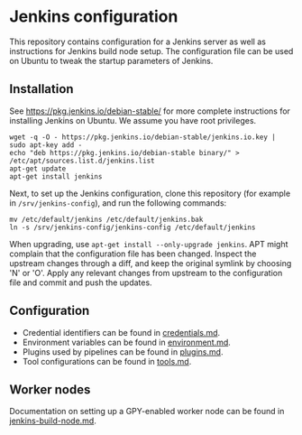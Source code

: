 # Jenkins configuration

This repository contains configuration for a Jenkins server as well as 
instructions for Jenkins build node setup. The configuration file can be used 
on Ubuntu to tweak the startup parameters of Jenkins.

## Installation

See https://pkg.jenkins.io/debian-stable/ for more complete instructions for 
installing Jenkins on Ubuntu. We assume you have root privileges.

```
wget -q -O - https://pkg.jenkins.io/debian-stable/jenkins.io.key | sudo apt-key add -
echo "deb https://pkg.jenkins.io/debian-stable binary/" > /etc/apt/sources.list.d/jenkins.list
apt-get update
apt-get install jenkins
```

Next, to set up the Jenkins configuration, clone this repository (for example 
in `/srv/jenkins-config`), and run the following commands:

```
mv /etc/default/jenkins /etc/default/jenkins.bak
ln -s /srv/jenkins-config/jenkins-config /etc/default/jenkins
```

When upgrading, use `apt-get install --only-upgrade jenkins`. APT might 
complain that the configuration file has been changed. Inspect the upstream 
changes through a diff, and keep the original symlink by choosing 'N' or 'O'. 
Apply any relevant changes from upstream to the configuration file and commit 
and push the updates.

## Configuration

- Credential identifiers can be found in [credentials.md](credentials.md).
- Environment variables can be found in [environment.md](environment.md).
- Plugins used by pipelines can be found in [plugins.md](plugins.md).
- Tool configurations can be found in [tools.md](tools.md).

## Worker nodes

Documentation on setting up a GPY-enabled worker node can be found in 
[jenkins-build-node.md](jenkins-build-node.md).
